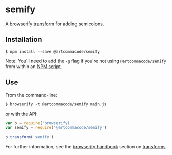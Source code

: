 # semify
A [browserify](http://browserify.org) [transform](https://github.com/substack/node-browserify#btransformtr-opts) for adding semicolons.

## Installation

```
$ npm install --save @artcommacode/semify
```

Note: You'll need to add the `-g` flag if you're not using `@artcommacode/semify` from within an [NPM script](https://docs.npmjs.com/misc/scripts).

## Use

From the command-line:

```
$ browserify -t @artcommacode/semify main.js
```

or with the API:


``` js
var b = require('browserify)
var semify = require('@artcommacode/semify')

b.transform('semify')
```

For further information, see the [browserify handbook](https://github.com/substack/browserify-handbook) section on [transforms](https://github.com/substack/browserify-handbook#transforms).
